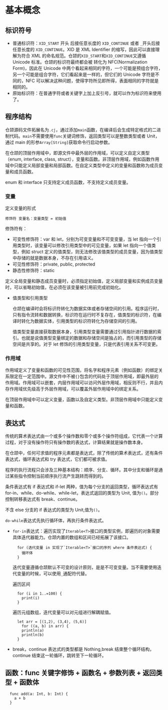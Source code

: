 # 基本概念

## 标识符号

- 普通标识符：`XID_START` 开头 后接任意长度的 `XID_CONTINUE` 或者 `_`开头后接任意长度的 `XID_CONTINUE`。XID 是 XML Identifier 的缩写，因此可以直接理解为符合 XML 的命名规范。仓颉的`XID_START`和`XID_CONTINUE`又遵循 Unicode 标准。仓颉的标识符最终都会被 转化为 NFC(Normalization Form)，因此在 Unicode 中两个看起来相同的字符，一个可能是预组合字符，另一个可能是组合字符，它们看起来是一样的，但它们的 Unicode 字符是不同的，NFC 可以解决这种问题，使得字符所见即所得，表面相同的字符就是相同的。
- 原始标识符：在普通字符或者关键字上加上反引号，就可以作为标识符来使用了。

## 程序结构

仓颉源码文件拓展名为`.cj`，通过添加`main`函数，在编译后会生成特定格式的二进制代码。`main`不需要使用`func`关键词修饰，返回类型可以是整数类型或者 Unit，通过 main 的形参`Array[String]`获取命令行启动参数。

在仓颉的顶层作用域中，即源文件中最外层的作用域，可以定义自定义类型（enum, interface, class, struct），变量和函数。非顶层作用域，例如函数作用域中只能定义局部变量和局部函数。在自定义类型中定义的变量和函数称为成员变量和成员函数。

enum 和 interface 只支持定义成员函数，不支持定义成员变量。

### 变量

定义变量的形式

```
修饰符 变量名：变量类型 = 初始值
```

修饰符有：

- 可变性修饰符：var 和 let，分别为可变变量和不可变变量，当 let 指向一个引用类型时，该变量可以修改引用类型中的可见变量，如果 let 指向一个值类型，例如 struct 定义的值类型，则无法修改该值类型的成员变量，因为值类型中存储的就是数据本身，不存在引用语义。
- 可见性修饰符：private, public, protected
- 静态性修饰符：static

定义全局变量和静态成员变量时，必须指定初始值，定义局部变量和实例成员变量时，可以省略初始值，在必须在该变量被引用前完成初始化。

- 值类型和引用类型

  仓颉在编译时会将标识符转化为数据实体或者存储空间的引用。程序运行时，只有指令流转和数据转换，标识符在运行时不复存在，值类型的标识符，在编译时转化为数据实体，引用类型的标识符转化为存储空间的引用。

  值类型变量直接获取数据本身，引用类型变量需要通过引用指针进行数据的索引。也就是说值类型变量绑定的数据和存储空间是独占的，而引用类型的存储空间是共享的。对于 let 修饰的引用类型变量，只是代表引用关系不可变更。

### 作用域

作用域定义了变量和函数的可见性范围，将名字和程序元素（例如函数）的绑定关系限定在一定范围中。源文件中不被`{}`包含的代码处于顶层作用域，即最外层的作用域。作用域可以嵌套，内层作用域可以访问外层作用域，相反则不行，并且内存作用域优先级高于外层作用域，可以覆盖外层作用域中的绑定关系。

在顶层作用域中可以定义变量，函数以及自定义类型。非顶层作用域中只能定义变量和函数。

## 表达式

传统的算术表达式由一个或多个操作数和零个或多个操作符组成，它代表一个计算过程，对于没有操作符只有操作数的表达式，计算结果就是操作数本身。

在仓颉中，任何可求值的程序元素都是表达式，除了传统的算术表达式，还有条件表达式，循环表达式和 try 表达式，它们都可被求值。

程序的执行流程只会涉及三种基本结构：顺序、分支、循环。其中分支和循环是通过某些指令控制当前顺序执行流产生跳转而得到的。

条件表达式有 if 表达式和 if-let 两种，值为每个分支的返回类型，循环表达式有 for-in、while、do-while、while-let，表达式返回的类型为 Unit, 值为`()`。部分控制转移表达式有 break、continue。

不含 else 分支的 if 表达式的类型为 Unit,值为`()`。

`do-while`表达式先执行循环体，再执行条件表达式。

- `for-in`表达式：遍历实现了`Iterable<T>`接口的类型实例，即遍历的对象需要具体迭代器能力。仓颉内置的数组和区间已经拓展了该接口。

  ```
    for (迭代变量 in 实现了`Iterable<T>`接口的序列 where 条件表达式) {
      循环体
    }
  ```

  迭代变量遵循仓颉默认不可变的设计原则，是是不可变变量。当不需要使用迭代变量的时候，可以使用`_`通配符代替。

  遍历区间

  ```
    for (i in 1..=100) {
      print(i)
    }
  ```

  遍历元组数组，迭代变量可以对元组进行解耦赋值。

  ```
    let arr = [(1,2), (3,4), (5,6)]
      for ((a, b) in arr) {
      println(a)
      println(b)
    }
  ```

- break，continue 表达式的类型都是 Nothing,break 结束整个循环结构，continue 结束这一轮循环，跳转至下一轮循环。

## 函数：func 关键字修饰 + 函数名 + 参数列表 + 返回类型 + 函数体

```
  func add(a: Int, b: Int) {
    a + b
  }
```
